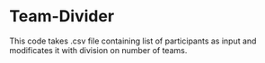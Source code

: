 # Team-Divider
This code takes .csv file containing list of participants as input and modificates it with division on number of teams.
